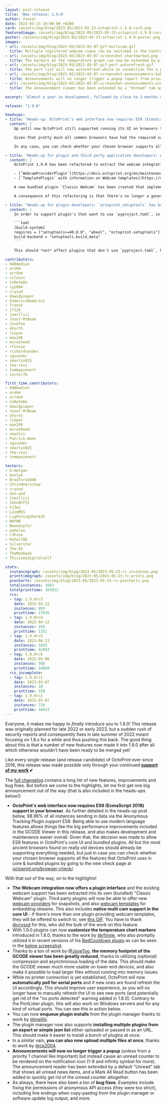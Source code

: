 ```yaml
---
layout: post-release
title: 'New release: 1.9.0'
author: foosel
date: 2023-05-23 10:00:00 +0200
card: /assets/img/blog/2023-05/2023-05-23-octoprint-1.9.0-card.png
featuredimage: /assets/img/blog/2023-05/2023-05-23-octoprint-1.9.0-card.png
poster: /assets/img/blog/2023-05/2023-05-23-octoprint-1.9.0-poster.png
images:
- url: /assets/img/blog/2023-03/2023-03-07-gif-multicam.gif
  title: Multiple registered webcam views can be switched in the Control tab.
- url: /assets/img/blog/2023-03/2023-03-07-screenshot-chartmarked.png
  title: The markers on the temperature graph can now be extended by plugins through a new event. Here you can see how the BedCooldown plugin by @rfinnie makes use of that to add a Cooldown marker.
- url: /assets/img/blog/2023-03/2023-03-07-gif-port-autorefresh.gif
  title: The port list will now autorefresh while no connection the a printer has yet been established.
- url: /assets/img/blog/2023-03/2023-03-07-screenshot-announcements-bubble.png
  title: Announcements will no longer trigger a popup (apart from priority announcements), but rather show up as a counter in the navbar.
- url: /assets/img/blog/2023-03/2023-03-07-screenshot-announcements-viewer.png
  title: The announcement viewer has been extended by a "Unread" tab and a "Mark all read" button.

excerpt: "Almost a year in development, followed by close to 3 months of an RC phase, it's finally time to push out 1.9.0!"

release: "1.9.0"

headsups:
- title: "Heads-up: OctoPrint's web interface now requires ES9 (EcmaScript 2018) support in your browser"
  content: |
    Up until now OctoPrint still supported running its UI on browsers that only supported EcmaScript 5 as released in 2009. However, given that based on [data about used browsers from the Anonymous Usage Tracking](https://data.octoprint.org/) **98.96% of all browsers used to access OctoPrint support ES9** and being able to use these features allows things like asynchronous GCODE loading in the viewer (see [#4559](https://github.com/OctoPrint/OctoPrint/pull/4559)) and in general very much improves development experience and speed, the decision has been made to greenlight the use of these features in OctoPrint's JS code base. 

    Given that pretty much all common browsers have had the required support for several years now, this change should not affect ~99% of all of you. For those 0.15% of you accessing the OctoPrint web interface with ancient browsers that don't yet have support this means it is time to upgrade. For those 0.89% of you accessing the OctoPrint web interface with browsers for which we do not know about support, it might also be time to upgrade. 

    In any case, you can check whether your chosen browser supports all the features that OctoPrint uses in core & bundled plugins by going to the new check page at [octoprint.org/browser-check/](https://octoprint.org/browser-check/). 

- title: "Heads-up for plugin and third party application developers: Webcam integration has moved to a plugin interface"
  content: |
    OctoPrint 1.9.0 has been refactored to extract the webcam integration into a new plugin type `WebcamProvider` as well as a `_webcam` template type. You may find the documentation of these here:

    - [`WebcamProviderPlugin`](https://docs.octoprint.org/en/maintenance/plugins/mixins.html#webcamproviderplugin)
    - [`TemplatePlugin` with information on Webcam templates](https://docs.octoprint.org/en/maintenance/plugins/mixins.html#octoprint.plugin.TemplatePlugin)

    A new bundled plugin `Classic Webcam` has been created that implements the existing webcam integration (mjpg/hls/beta webrtc support as well as snapshotting).

    A consequence of this refactoring is that there's no longer a general webcam configuration in the settings but rather now there are `WebcamProviderPlugin` specific settings per plugin. A backwards compatible compatibility layer has been added so that plugin's accessing any of the formerly available global webcam settings should still be able to access and change the data, however it should be considered deprecated and warnings will be logged. Please check your plugins and adjust as necessary when running on OctoPrint 1.9.0.

- title: "Heads-up for plugin developers: `octoprint_setuptools` has been extracted"
  content: |
    In order to support plugin's that want to use `pyproject.toml`, in which case current `pip` versions will build their package in isolated mode, leading to the required `octoprint_setuptools` dependency not being available and thus the install failing, `octoprint_setuptools` was extracted into its own pypi package to allow `pyproject.toml` based plugins to depend on it by adding this to `pyproject.toml`:

    ```toml
    [build-system]
    requires = ["setuptools>=40.8.0", "wheel", "octoprint-setuptools"]
    build-backend = "setuptools.build_meta"
    ```

    This should *not* affect plugins that don't use `pyproject.toml`, however like with every OctoPrint release candidate plugin developers are strongly advised to test installing their plugin under 1.9.0.

contributors:
- 040medien
- arekm
- arrdem
- cclauss
- CoReYeDe
- cp2004
- crysxd
- dawidpieper
- FedericoNembrini
- frenck
- j7126
- jneilliii
- Josef-MrBeam
- JoveToo
- kForth
- luzpaz
- max246
- msrasheed
- rfinnie
- richardsondev
- sgsunder
- smartin015
- the-ress
- tommywienert
- vector76

first_time_contributors:
- 040medien
- arekm
- arrdem
- CoReYeDe
- dawidpieper
- Josef-MrBeam
- kForth
- luzpaz
- max246
- msrasheed
- nmattis
- Patrick-Ames
- sgsunder
- smartin015
- the-ress
- tommywienert

testers:
- b-morgan
- benlye
- Bradford1040
- ChrisHeerschap
- crysxd
- dan-and
- jneilliii
- JohnOCFII
- kj5wi
- LazeMSS
- LightningShark25
- N0YHR
- NewsGuyTor
- pwhelan
- r3Fuze
- Ruhel786
- Silverstar
- The-EG
- TheMedGeek
- Thisismydigitalself

stats:
  instancegraph: /assets/img/blog/2023-05/2023-05-23-rc-instances.png
  printtimegraph: /assets/img/blog/2023-05/2023-05-23-rc-prints.png
  piecharts: /assets/img/blog/2023-05/2023-05-23-rc-piecharts.png
  totalinstances: 1683
  totalprinttime: 103811
  rcs:
  - tag: 1.9.0rc3
    date: 2023-03-22
    instances: 893
    printtime: 27635
  - tag: 1.9.0rc4
    date: 2023-04-12
    instances: 195
    printtime: 1351
  - tag: 1.9.0rc5
    date: 2023-04-13
    instances: 1035
    printtime: 42893
  - tag: 1.9.0rc6
    date: 2022-05-08
    instances: 780
    printtime: 14869
  rcs_incomplete:
  - tag: 1.9.0rc1
    date: 2023-03-07
    instances: 18
    printtime: 150
  - tag: 1.9.0rc2
    date: 2023-03-07
    instances: 714
    printtime: 16913
---
```


Everyone, it makes me happy to *finally* introduce you to 1.9.0! This release was originally planned for late 2022 or early 2023, but a sudden rush of security reports and consequently fixes in late summer of 2022 meant focusing on 1.8.x for a while and thus pushing this back. The good thing about this is that a number of new features now made it into 1.9.0 after all which otherwise wouldn't have been ready to be merged yet!

Like every single release (and release candidate) of OctoPrint ever since 2016, this release was made possible only through your continued **[support of my work](/support-octoprint/)** 💕

The [full changelog](https://github.com/OctoPrint/OctoPrint/releases/tag/1.9.0) contains a long list of new features, improvements and bug fixes. But before we come to the highlights, let me first get one big announcement out of the way (that is also included in the heads-ups below!):

- **OctoPrint's web interface now requires ES9 (EcmaScript 2018) support in your browser**. As further detailed in the heads-up post
  below, 98.96% of all instances sending in data via the Anonymous Tracking Plugin support ES9. Being able to use modern language
  features allows things like the big performance improvements included in the GCODE Viewer in this release, and also makes development
  and maintenance easier overall. Given that, the decision was made to allow ES9 features in OctoPrint's core UI and bundled plugins. All but the
  most ancient browsers found on really old devices should already be supporting everything needed, but just in case you can 
  check whether your chosen browser supports all the features that OctoPrint uses in core & bundled plugins by going to the new check 
  page at [octoprint.org/browser-check/](https://octoprint.org/browser-check/).

With that out of the way, on to the highlights!

* **The Webcam integration now offers a plugin interface** and the existing webcam support has been extracted into its own (bundled) "Classic Webcam" plugin. Third party plugins will now be able to offer new [webcam providers](https://docs.octoprint.org/en/maintenance/plugins/mixins.html#webcamproviderplugin) for snapshots, and also [webcam templates](https://docs.octoprint.org/en/maintenance/plugins/mixins.html#octoprint.plugin.TemplatePlugin) for embedding streams. This also includes **native multi cam support in the core UI** - if there's more than one plugin providing webcam templates, they will be offered to switch to, see [this GIF](#image-1). You have to thank [@crysxd](https://github.com/crysxd) for this, who did the bulk of the work on this feature.
* With 1.9.0 plugins can now **customize the temperature chart markers** introduced in 1.8.0, thanks to the work by [@rfinnie](https://github.com/rfinnie), who also promptly utilized it in recent versions of his [BedCooldown plugin](https://plugins.octoprint.org/plugins/bedcooldown/) as can be seen in the [below screenshot](#image-2).
* Thanks to a ton of work by [@JoveToo](https://github.com/JoveToo), **the memory footprint of the GCODE viewer has been greatly reduced**, thanks to utilizing (optional) compression and asynchronous loading of the data. This should make the GCODE viewer much more usable on lower end devices, and also make it possible to load larger files without running into memory issues.
* While no printer connection is yet established, OctoPrint will now **automatically poll for serial ports** and if new ones are found refresh the UI accordingly. This should improve user experience, as you will no longer have to manually refresh the UI to see new ports (and potentially get rid of the "no ports detected" warning added in 1.8.0). Contrary to the PortLister plugin, this will also work on Windows servers and for any kind of virtual ports. You can see this in action below.
* You can now **enqueue plugin installs** from the plugin manager thanks to work by [@jneilliii](https://github.com/jneilliii).
* The plugin manager now also supports **installing multiple plugins from an export or simple json list** either uploaded or passed in as an URL. This should make it easier to install a bunch of plugins at once.
* In a similar vain, **you can also now upload multiple files at once**, thanks to work by [@cp2004](https://github.com/cp2004).
* **Announcements will now no longer trigger a popup** (unless from a priority 1 channel like Important) but instead cause an unread counter to be rendered on the notification icon (1-9 and infinity symbol for more). The announcement reader has been extended by a default "Unread" tab that shows all unread news items, and a Mark All Read button has been added to quickly get rid of the unread counter altogether.
* As always, there have also been a ton of **bug fixes**. Examples include fixing the permissions of anonymous API access (they were too strict), including line endings when copy-pasting from the plugin manager or software update log output, and more.
